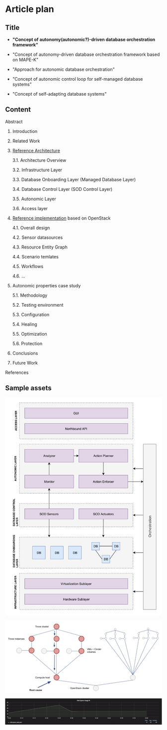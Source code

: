 # Article plan

## Title

* **"Concept of autonomy(autonomic?)-driven database orchestration framework"**

* "Concept of autonomy-driven database orchestration framework based on MAPE-K"

* "Approach for autonomic database orchestration"

* "Concept of autonomic control loop for self-managed database systems"

* "Concept of self-adapting database systems"

## Content

Abstract

1. Introduction

2. Related Work

3. [Reference Architecture](https://en.wikipedia.org/wiki/Reference_architecture)

    3.1. Architecture Overview

    3.2. Infrastructure Layer

    3.3. Database Onboarding Layer (Managed Database Layer)

    3.4. Database Control Layer (SOD Control Layer)

    3.5. Autonomic Layer

    3.6. Access layer

4. [Reference implementation](https://en.wikipedia.org/wiki/Reference_implementation) based on OpenStack

    4.1. Overall design

    4.2. Sensor datasources

    4.3. Resource Entity Graph

    4.4. Scenario temlates

    4.5. Workflows

    4.6. ...

5. Autonomic properties case study

    5.1. Methodology

    5.2. Testing environment

    5.3. Configuration

    5.4. Healing

    5.5. Optimization

    5.6. Protection

6. Conclusions

7. Future Work

References

## Sample assets

![](/assets/soda-architecture-draft-v2.png)

![](/assets/vitrage-graph-example-1.png)

![](/assets/soda-cluster-capacity-scaling-example-1.png)
